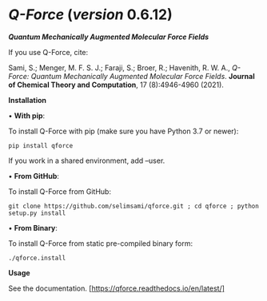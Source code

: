 # _**Q-Force**_ (_version_ 0.6.12)

**_Quantum Mechanically Augmented Molecular Force Fields_**

If you use Q-Force, cite:

Sami, S.; Menger, M. F. S. J.; Faraji, S.; Broer, R.; Havenith, R. W. A., _Q-Force: Quantum Mechanically Augmented Molecular Force Fields_. **Journal of Chemical Theory and Computation**, 17 (8):4946-4960 (2021).

**Installation**

• **With pip**:

To install Q-Force with pip (make sure you have Python 3.7 or newer):

	pip install qforce

If you work in a shared environment, add –user.

• **From GitHub**:

To install Q-Force from GitHub:

	git clone https://github.com/selimsami/qforce.git ; cd qforce ; python setup.py install

• **From Binary**:

To install Q-Force from static pre-compiled binary form:

	./qforce.install

**Usage**

See the documentation. [https://qforce.readthedocs.io/en/latest/]
